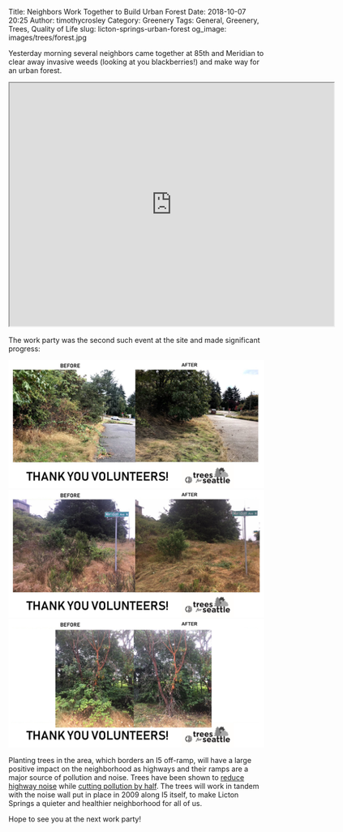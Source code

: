 Title: Neighbors Work Together to Build Urban Forest
Date: 2018-10-07 20:25
Author: timothycrosley
Category: Greenery
Tags: General, Greenery, Trees, Quality of Life
slug: licton-springs-urban-forest
og_image: images/trees/forest.jpg

Yesterday morning several neighbors came together at 85th and Meridian to clear away invasive weeds (looking at you blackberries!) and make way for an urban forest.

<iframe src="https://www.google.com/maps/d/u/0/embed?mid=1lnw8u4FFAVjzc5YzbP4n1L7i5pPzbiXp" width="640" height="480"></iframe>

The work party was the second such event at the site and made significant progress:

[![Progress Made 1](/images/trees/october.jpg)](/images/trees/october.jpg)
[![Progress Made 2](/images/trees/june_1.jpg)](/images/trees/june_1.jpg)
[![Progress Made 3](/images/trees/june_2.jpg)](/images/trees/june_2.jpg)


Planting trees in the area, which borders an I5 off-ramp, will have a large positive impact on the neighborhood as highways and their ramps are a major source of pollution and noise. Trees have been shown to [reduce highway noise](https://www.healthguidance.org/entry/8525/1/Trees-And-Shrubs-Can-Curb-Noise.html) while [cutting pollution by half](https://www.fastcompany.com/3022137/dont-like-pollution-in-your-home-plant-a-row-of-trees-and-breath-easier-by-half). The trees will work in tandem with the noise wall put in place in 2009 along I5 itself, to make Licton Springs a quieter and healthier neighborhood for all of us.

Hope to see you at the next work party!

